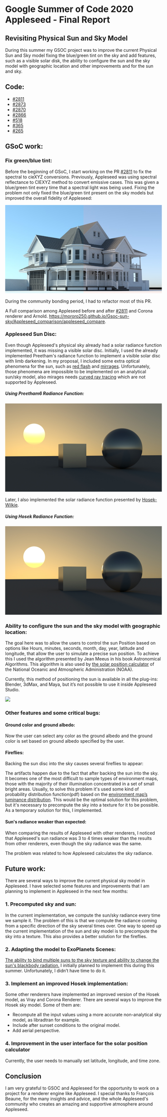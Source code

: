# Google Summer of Code 2020 Appleseed - Final Report
 
## Revisiting Physical Sun and Sky Model

During this summer my GSOC project was to improve the current Physical Sun and Sky model fixing the blue/green tint on the sky and add features, such as a visible solar disk, the ability to configure the sun and the sky model with geographic location and other improvements and for the sun and sky.

## Code:

* [#2811](https://github.com/appleseedhq/appleseed/pull/2811) 
* [#2873](https://github.com/appleseedhq/appleseed/pull/2873)
* [#2870](https://github.com/appleseedhq/appleseed/pull/2870)
* [#2866](https://github.com/appleseedhq/appleseed/pull/2866)
* [#518](https://github.com/appleseedhq/blenderseed/pull/518)
* [#365](https://github.com/appleseedhq/appleseed-max/pull/365)
* [#265](https://github.com/appleseedhq/appleseed-maya/pull/235)

## GSoC work:

### Fix green/blue tint:

Before the beginning of GSoC, I start working on the PR [#2811](https://github.com/appleseedhq/appleseed/pull/2811) to fix the spectral to cieXYZ conversions. Previously, Appleseed was using spectral reflectance to CIEXYZ method to convert emissive cases. This was given a blue/green tint every time that a spectral light was being used. Fixing the problem not only fixed the blue/green tint present on the sky models but improved the overall fidelity of Appleseed:

![](final_report_assets/compare_sky.png)

During the community bonding period, I had to refactor most of this PR.

A Full comparison among Appleseed before and after [#2811](https://github.com/appleseedhq/appleseed/pull/2811) and Corona renderer and Arnold.
https://mororo250.github.io/Gsoc-sun-sky/Appleseed_comparison/appleseed_compare.


### Appleseed Sun Disc:

Even though Appleseed's physical sky already had a solar radiance function implemented, it was missing a visible solar disc. Initially, I used the already implemented Preetham's radiance function to implement a visible solar disc with limb darkening. In my proposal, I included some extra optical phenomena for the sun, such as [red flash](https://www.sciencephoto.com/media/536661/view/red-flash-of-the-sun) and [mirrages](https://en.wikipedia.org/wiki/Mirage_of_astronomical_objects). Unfortunately, those phenomena are impossible to be implemented on an analytical sun/sky model, also mirages needs [curved ray tracing](https://www.sciencedirect.com/science/article/abs/pii/S0097849304001967?via%3Dihub) which are not supported by Appleseed.

##### Using Preetham6 Radiance Function:

![](final_report_assets/Preetham_Sun.jpg)

Later, I also implemented the solar radiance function presented by [Hosek-Wilkie](https://cgg.mff.cuni.cz/projects/SkylightModelling/).

##### Using Hosek Radiance Function:

![](final_report_assets/Hosek_Sun.jpg)

### Ability to configure the sun and the sky model with geographic location:

The goal here was to allow the users to control the sun Position based on options like Hours, minutes, seconds, month, day, year, latitude and longitude, that allow the user to simulate a precise sun position. To achieve this I used the algorithm presented by Jean Meeus in his book Astronomical Algorithms. This algorithm is also used by [the solar position calculator](https://www.esrl.noaa.gov/gmd/grad/solcalc/index.html) of the National Oceanic and Atmospheric Administration (NOAA).
 
Currently, this method of positioning the sun is available in all the plug-ins: Blender, 3dMax, and Maya, but it’s not possible to use it inside Appleseed Studio.

![](final_report_assets/ezgif.com-gif-maker.gif)

### Other features and some critical bugs:

#### Ground color and ground albedo:

Now the user can select any color as the ground albedo and the ground color is set based on ground albedo specified by the user.

#### Fireflies:

Backing the sun disc into the sky causes several fireflies to appear:

The artifacts happen due to the fact that after backing the sun into the sky. It becomes one of the most difficult to sample types of environment maps, those with the
majority of their illumination concentrated in a set of small bright areas. Usually, to solve this problem it's used some kind of probability distribution function(pdf) based on the [environment map’s luminance distribution](http://web.cs.wpi.edu/~emmanuel/courses/cs563/S07/projects/envsample.pdf). This would be the optimal solution for this problem, but it's necessary to precompute the sky into a texture for it to be possible. As a temporary solution for this, I implemented. 

#### Sun's radiance weaker than expected:

When comparing the results of Appleseed with other renderers, I noticed that Appleseed's sun radiance was 3 to 4 times weaker than the results from other renderers, even though the sky radiance was the same.

The problem was related to how Appleseed calculates the sky radiance. 

## Future work:

There are several ways to improve the current physical sky model in Appleseed. I have selected some features and improvements that I am planning to implement in Appleseed in the next few months:

### 1. Precomputed sky and sun:

In the current implementation, we compute the sun/sky radiance every time we sample it. The problem of this is that we compute the radiance coming from a specific direction of the sky several times over. One way to speed up the current implementation of the sun and sky model is to precompute the sky into a texture. This also provides a better solution for the fireflies.

### 2. Adapting the model to ExoPlanets Scenes:

[The ability to bind multiple suns to the sky texture and ability to change the sun's blackbody radiation.](https://cgg.mff.cuni.cz/projects/SkylightModelling/sccg_2013_alien_sun_preprint.pdf)
I initially planned to implement this during this summer. Unfortunately, I didn’t have time to do it.

### 3. Implement an improved Hosek implementation:

Some other renderers have implemented an improved version of the Hosek model, as Vray and Corona Renderer. There are several ways to improve the Hosek sky model. Some of them are:

* Recompute all the input values using a more accurate non-analytical sky model, as libradtran for example.
* Include after sunset conditions to the original model.
* Add aerial perspective.

### 4. Improvement in the user interface for the solar position calculator

Currently, the user needs to manually set latitude, longitude, and time zone. 

## Conclusion

I am very grateful to GSOC and Appleseed for the opportunity to work on a project for a renderer engine like Appleseed. I special thanks to François Beaune, for the many insights and advice, and the whole Appleseed's community who creates an amazing and supportive atmosphere around Appleseed. 
